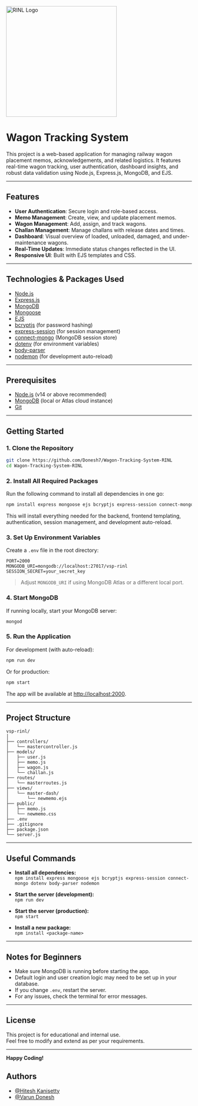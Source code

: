 <img src="https://media.telanganatoday.com/wp-content/uploads/2022/01/RINL.jpg" alt="RINL Logo" width="300px"/>

# Wagon Tracking System   

This project is a web-based application for managing railway wagon placement memos, acknowledgements, and related logistics. It features real-time wagon tracking, user authentication, dashboard insights, and robust data validation using Node.js, Express.js, MongoDB, and EJS.

---

## Features

- **User Authentication**: Secure login and role-based access.
- **Memo Management**: Create, view, and update placement memos.
- **Wagon Management**: Add, assign, and track wagons.
- **Challan Management**: Manage challans with release dates and times.
- **Dashboard**: Visual overview of loaded, unloaded, damaged, and under-maintenance wagons.
- **Real-Time Updates**: Immediate status changes reflected in the UI.
- **Responsive UI**: Built with EJS templates and CSS.

---

## Technologies & Packages Used

- [Node.js](https://nodejs.org/)
- [Express.js](https://expressjs.com/)
- [MongoDB](https://www.mongodb.com/)
- [Mongoose](https://mongoosejs.com/)
- [EJS](https://ejs.co/)
- [bcryptjs](https://www.npmjs.com/package/bcryptjs) (for password hashing)
- [express-session](https://www.npmjs.com/package/express-session) (for session management)
- [connect-mongo](https://www.npmjs.com/package/connect-mongo) (MongoDB session store)
- [dotenv](https://www.npmjs.com/package/dotenv) (for environment variables)
- [body-parser](https://www.npmjs.com/package/body-parser)
- [nodemon](https://www.npmjs.com/package/nodemon) (for development auto-reload)

---

## Prerequisites

- [Node.js](https://nodejs.org/) (v14 or above recommended)
- [MongoDB](https://www.mongodb.com/try/download/community) (local or Atlas cloud instance)
- [Git](https://git-scm.com/)

---

## Getting Started

### 1. **Clone the Repository**

```sh
git clone https://github.com/Donesh7/Wagon-Tracking-System-RINL
cd Wagon-Tracking-System-RINL
```

### 2. **Install All Required Packages**

Run the following command to install all dependencies in one go:

```sh
npm install express mongoose ejs bcryptjs express-session connect-mongo dotenv body-parser nodemon
```

This will install everything needed for the backend, frontend templating, authentication, session management, and development auto-reload.

### 3. **Set Up Environment Variables**

Create a `.env` file in the root directory:

```
PORT=2000
MONGODB_URI=mongodb://localhost:27017/vsp-rinl
SESSION_SECRET=your_secret_key
```

> Adjust `MONGODB_URI` if using MongoDB Atlas or a different local port.

### 4. **Start MongoDB**

If running locally, start your MongoDB server:

```sh
mongod
```

### 5. **Run the Application**

For development (with auto-reload):

```sh
npm run dev
```

Or for production:

```sh
npm start
```

The app will be available at [http://localhost:2000](http://localhost:2000).

---

## Project Structure

```
vsp-rinl/
│
├── controllers/
│   └── mastercontroller.js
├── models/
│   ├── user.js
│   ├── memo.js
│   ├── wagon.js
│   └── challan.js
├── routes/
│   └── masterroutes.js
├── views/
│   └── master-dash/
│       └── newmemo.ejs
├── public/
│   ├── memo.js
│   └── newmemo.css
├── .env
├── .gitignore
├── package.json
└── server.js
```

---

## Useful Commands

- **Install all dependencies:**  
  `npm install express mongoose ejs bcryptjs express-session connect-mongo dotenv body-parser nodemon`

- **Start the server (development):**  
  `npm run dev`

- **Start the server (production):**  
  `npm start`

- **Install a new package:**  
  `npm install <package-name>`

---

## Notes for Beginners

- Make sure MongoDB is running before starting the app.
- Default login and user creation logic may need to be set up in your database.
- If you change `.env`, restart the server.
- For any issues, check the terminal for error messages.

---

## License

This project is for educational and internal use.  
Feel free to modify and extend as per your requirements.

---

**Happy Coding!**

## Authors

- [@Hitesh Kanisetty](https://github.com/HiteshKanisetty)
- [@Varun Donesh](https://github.com/Donesh7)

